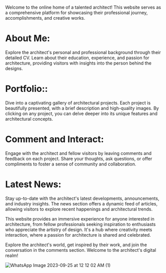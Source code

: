 
 Welcome to the online home of a talented architect! This website serves as a comprehensive platform for showcasing their professional journey, accomplishments, and creative works.

# About Me:
 Explore the architect's personal and professional background through their detailed CV. Learn about their education, experience, and passion for architecture, providing visitors with insights into the person behind the designs.
 
# Portfolio::
  Dive into a captivating gallery of architectural projects. Each project is beautifully presented, with a brief description and high-quality images. By clicking on any project, you can delve deeper into its unique features and architectural concepts.

  
# Comment and Interact:
  Engage with the architect and fellow visitors by leaving comments and feedback on each project. Share your thoughts, ask questions, or offer compliments to foster a sense of community and collaboration.

# Latest News:
 Stay up-to-date with the architect's latest developments, announcements, and industry insights. The news section offers a dynamic feed of articles, allowing visitors to explore recent happenings and architectural trends.

This website provides an immersive experience for anyone interested in architecture, from fellow professionals seeking inspiration to enthusiasts who appreciate the artistry of design. It's a hub where creativity meets interaction, where a passion for architecture is shared and celebrated.

Explore the architect's world, get inspired by their work, and join the conversation in the comments section. Welcome to the architect's digital realm!
 
![WhatsApp Image 2023-09-25 at 12 12 02 AM (1)](https://github.com/saifnajjar/Personal-blog/assets/76654964/f9f7c10c-3ed4-4f95-9d33-585c67c20884)




    

  
  
 

 
